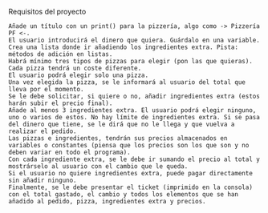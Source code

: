 Requisitos del proyecto

    Añade un título con un print() para la pizzería, algo como -> Pizzería PF <-.
    El usuario introducirá el dinero que quiera. Guárdalo en una variable.
    Crea una lista donde ir añadiendo los ingredientes extra. Pista: métodos de adición en listas.
    Habrá mínimo tres tipos de pizzas para elegir (pon las que quieras).
    Cada pizza tendrá un coste diferente.
    El usuario podrá elegir solo una pizza.
    Una vez elegida la pizza, se le informará al usuario del total que lleva por el momento.
    Se le debe solicitar, si quiere o no, añadir ingredientes extra (estos harán subir el precio final).
    Añade al menos 3 ingredientes extra. El usuario podrá elegir ninguno, uno o varios de estos. No hay límite de ingredientes extra. Si se pasa del dinero que tiene, se le dirá que no le llega y que vuelva a realizar el pedido.
    Las pizzas e ingredientes, tendrán sus precios almacenados en variables o constantes (piensa que los precios son los que son y no deben variar en todo el programa).
    Con cada ingrediente extra, se le debe ir sumando el precio al total y mostrárselo al usuario con el cambio que le queda.
    Si el usuario no quiere ingredientes extra, puede pagar directamente sin añadir ninguno.
    Finalmente, se le debe presentar el ticket (imprimido en la consola) con el total gastado, el cambio y todos los elementos que se han añadido al pedido, pizza, ingredientes extra y precios.

